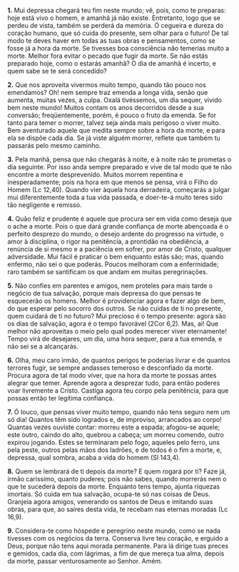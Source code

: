**1.** Mui depressa chegará teu fim neste mundo; vê, pois, como te preparas: hoje está vivo o homem, e amanhã já não existe. Entretanto, logo que se perdeu de vista, também se perderá da memória. Ó cegueira e dureza do coração humano, que só cuida do presente, sem olhar para o futuro! De tal modo te deves haver em todas as tuas obras e pensamentos, como se fosse já a hora da morte. Se tivesses boa consciência não temerias muito a morte. Melhor fora evitar o pecado que fugir da morte. Se não estás preparado hoje, como o estarás amanhã? O dia de amanhã é incerto, e quem sabe se te será concedido?

**2.** Que nos aproveita vivermos muito tempo, quando tão pouco nos emendamos? Oh! nem sempre traz emenda a longa vida, senão que aumenta, muitas vezes, a culpa. Oxalá tivéssemos, um dia sequer, vivido bem neste mundo! Muitos contam os anos decorridos desde a sua conversão; freqüentemente, porém, é pouco o fruto da emenda. Se for tanto para temer o morrer, talvez seja ainda mais perigoso o viver muito. Bem aventurado aquele que medita sempre sobre a hora da morte, e para ela se dispõe cada dia. Se já viste alguém morrer, reflete que também tu passarás pelo mesmo caminho.

**3.** Pela manhã, pensa que não chegarás à noite, e à noite não te prometas o dia seguinte. Por isso anda sempre preparado e vive de tal modo que te não encontre a morte desprevenido. Muitos morrem repentina e inesperadamente; pois na hora em que menos se pensa, virá o Filho do Homem (Lc 12,40). Quando vier àquela hora derradeira, começarás a julgar mui diferentemente toda a tua vida passada, e doer-te-á muito teres sido tão negligente e remisso.

**4.** Quão feliz e prudente é aquele que procura ser em vida como deseja que o ache a morte. Pois o que dará grande confiança de morte abençoada é o perfeito desprezo do mundo, o desejo ardente do progresso na virtude, o amor à disciplina, o rigor na penitência, a prontidão na obediência, a renúncia de si mesmo e a paciência em sofrer, por amor de Cristo, qualquer adversidade. Mui fácil é praticar o bem enquanto estás são; mas, quando enfermo, não sei o que poderás. Poucos melhoram com a enfermidade; raro também se santificam os que andam em muitas peregrinações.

**5.** Não confies em parentes e amigos, nem proteles para mais tarde o negócio de tua salvação, porque mais depressa do que pensas te esquecerão os homens. Melhor é providenciar agora e fazer algo de bem, do que esperar pelo socorro dos outros. Se não cuidas de ti no presente, quem cuidará de ti no futuro? Mui precioso é o tempo presente: agora são os dias de salvação, agora é o tempo favorável (2Cor 6,2). Mas, ai! Que melhor não aproveitas o meio pelo qual podes merecer viver eternamente! Tempo virá de desejares, um dia, uma hora sequer, para a tua emenda, e não sei se a alcançarás.

**6.** Olha, meu caro irmão, de quantos perigos te poderias livrar e de quantos terrores fugir, se sempre andasses temeroso e desconfiado da morte. Procura agora de tal modo viver, que na hora da morte te possas antes alegrar que temer. Aprende agora a desprezar tudo, para então poderes voar livremente a Cristo. Castiga agora teu corpo pela penitência, para que possas então ter legítima confiança.

**7.** Ó louco, que pensas viver muito tempo, quando não tens seguro nem um só dia! Quantos têm sido logrados e, de improviso, arrancados ao corpo! Quantas vezes ouviste contar: morreu este a espada; afogou-se aquele; este outro, caindo do alto, quebrou a cabeça; um morreu comendo, outro expirou jogando. Estes se terminaram pelo fogo, aqueles pelo ferro, uns pela peste, outros pelas mãos dos ladrões, e de todos é o fim a morte, e, depressa, qual sombra, acaba a vida do homem (Sl 143,4).

**8.** Quem se lembrará de ti depois da morte? E quem rogará por ti? Faze já, irmão caríssimo, quanto puderes; pois não sabes, quando morrerás nem o que te sucederá depois da morte. Enquanto tens tempo, ajunta riquezas imortais. Só cuida em tua salvação, ocupa-te só nas coisas de Deus. Granjeia agora amigos, venerando os santos de Deus e imitando suas obras, para que, ao saíres desta vida, te recebam nas eternas moradas (Lc 16,9).

**9.** Considera-te como hóspede e peregrino neste mundo, como se nada tivesses com os negócios da terra. Conserva livre teu coração, e erguido a Deus, porque não tens aqui morada permanente. Para lá dirige tuas preces e gemidos, cada dia, com lágrimas, a fim de que mereça tua alma, depois da morte, passar venturosamente ao Senhor. Amém.

